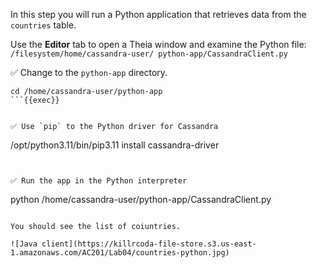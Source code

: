 In this step you will run a Python application that retrieves data from the `countries` table.

Use the **Editor** tab to open a Theia window and examine the Python file: `/filesystem/home/cassandra-user/
python-app/CassandraClient.py`


✅ Change to the `python-app` directory.
```
cd /home/cassandra-user/python-app
```{{exec}}


✅ Use `pip` to the Python driver for Cassandra
```
/opt/python3.11/bin/pip3.11 install cassandra-driver
```{{exec}}


✅ Run the app in the Python interpreter
```
python /home/cassandra-user/python-app/CassandraClient.py
```{{exec}}

You should see the list of coiuntries.

![Java client](https://killrcoda-file-store.s3.us-east-1.amazonaws.com/AC201/Lab04/countries-python.jpg)